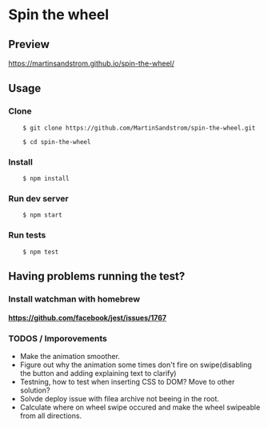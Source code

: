 # Spin the wheel


## Preview
https://martinsandstrom.github.io/spin-the-wheel/


## Usage

### Clone

```console
    $ git clone https://github.com/MartinSandstrom/spin-the-wheel.git
```

```console
    $ cd spin-the-wheel
```

### Install

```console
    $ npm install
```

### Run dev server

```console
    $ npm start
```

### Run tests

```console
    $ npm test
```

## Having problems running the test?

### Install watchman with homebrew
#### https://github.com/facebook/jest/issues/1767


### TODOS / Imporovements
* Make the animation smoother.
* Figure out why the animation some times don't fire on swipe(disabling the button and adding explaining text to clarify)
* Testning, how to test when inserting CSS to DOM? Move to other solution?
* Solvde deploy issue with filea archive not beeing in the root.
* Calculate where on wheel swipe occured and make the wheel swipeable from all directions.
